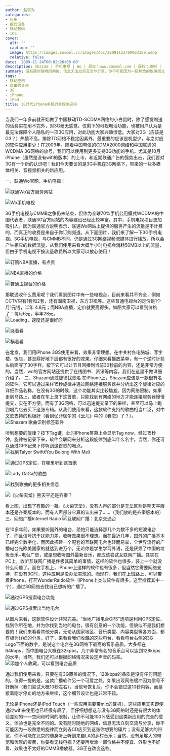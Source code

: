 ```yaml
---
author: 赵宇为
categories:
- 应用
- 数码设备
- 移动数码
- iOS
cover:
  alt: ''
  caption: ''
  image: https://images.soomal.cc/images/doc/20091123/00003159.webp
  relative: false
date: '2009-11-24T00:02:26+08:00'
description: Shazam | 手机电视 | Wo | 源自：www.soomal.com | 版权：原创 |  平均/总评分：09.67/29
summary: 没有随时随地的网络，信息无法立刻交流与分享，你不可能因为一段熟悉的旋律而立刻去CD店买到这张你想要的碟片；没有足够大的带宽，你不可能在北京的随身听上听到来自LA的乡村音乐；当然，没有足够大的带宽和优厚的资费，你要看无线电视？还要再增添一部价格并不便宜、外形也不好看、效果也不太好的CMMB播放器。3G正在改变这些。
tags:
- 移动应用
- 自由的音频
- 3G
- iPhone
- iPod
title: 3G时代iPhone手机的多媒体应用
---
```


当我们一年多前就开始做了中国移动TD-SCDMA网络的小白鼠时，除了感觉赠送的话费实在用不完外，对3G毫无感觉。仅剩下的可视电话功能，也被用户认为是最无法保障个人隐私的一项3G应用，对此功能大家兴趣很低。大家对3G（应该是G3？）热情不高，排除TD网络不稳定因素外，最重要的应该是机型少，与之对应的软件应用更少！在2009年，随着中国电信的CDMA2000网络和中国联通的WCDMA 3G网络的放号，我们可以使用到更多支持3G功能的手机。尤其是10月iPhone（虽然是没有wifi的版本）的上市，和近期联通广告的强势出击，我们要对3G有一个新的认识吧！我们今天要谈的是3G手机在3G网络下，带来的一些多媒体相关、音视频相关的新应用。



一、联通Wo官网，手机电视！



![联通Wo官方服务网站](https://images.soomal.cc/images/doc/20091123/00003150.webp)



![Wo手机电视](https://images.soomal.cc/images/doc/20091123/00003151.webp)



3G手机电视与CMMB之争仍未结束，但作为全球70%手机公用模式WCDMA的中国代表者，联通3G官方网站的内容建设已经比较丰富。其中，手机电视项目更加吸引人。因为联通官方说明表示，联通Wo网站上提供的服务产生的流量是不计费的，而真正的收费是来自于你订购频道。从下面图片，我们来了解一下3G手机电视。3G手机电视，与CMMB不同，仍是通过3G网络视频流媒体进行播放，所以会产生相应的数据流量，从我们使用来看大概半小时电视会消耗50MB以上的流量，但由于手机电视不按流量收费所以大家可以放心使用！



![订购NBA直播，有点贵](https://images.soomal.cc/images/doc/20091123/00003152.webp)



![NBA直播的价格](https://images.soomal.cc/images/doc/20091123/00003153.webp)




 ![普通卫视台的价格](https://images.soomal.cc/images/doc/20091123/00003154.webp)




那联通收什么费用呢？我们看到图片中有一些电视台，目前来看并不齐全，例如CCTV只有1套和2套，还有湖南卫视，东方卫视等。这些普通电视台的定价是1个月1元钱，半年 4.8元；而NBA直播，定价就要高得多。如图大家可以看到价格了：每月6元，半年28元。  
![Loading，速度还是很好的](https://images.soomal.cc/images/doc/20091123/00003155.webp)




 ![竖着看](https://images.soomal.cc/images/doc/20091123/00003156.webp)




 ![横着看](https://images.soomal.cc/images/doc/20091123/00003157.webp)




在北京，我们用iPhone 3GS使用来看，效果非常理想。在中关村各电脑城、写字楼、饭店，甚至鼎好地下层都有很好的效果。仔细来看播放菜单，有一个逆时针箭头后面写了30字样，按下它可以让节目回播到当前30秒前的内容，还是非常方便的。当然，wo的官方网站还提供了在线图书、资讯等内容，我们在这里不做详细介绍了。
二、Shazam通过旋律找歌名
在iPhone上，Shazam应该是一款很有名的软件。它可以通过采样15秒旋律并通过网络连接服务器并分析出这个旋律对应的详细作品名称。在没有3G的时候，这个功能其实比较尴尬。因为网络限制，如果走到马路上，或者在车上录下这首歌，只能找到有网络的地方才能连接服务器慢慢提交，实在不方便。而有了3G网络，可以迅速提交录下的采样，甚至可以马上跑到唱片店去买下这张专辑。从我们使用来看，这款软件支持的歌曲相当广泛，对中文歌支持的也极好（看到伽菲珈尔的《云儿》中的《眷恋》了？）。
![Shazam 歌曲识别标签软件](https://images.soomal.cc/images/doc/20091123/00003144.webp)




听到想要的旋律？按下Tag键，此时iPhone屏幕上会显示Tag now，经过15秒钟，旋律被记录下来，软件会联网来分析这段旋律到底叫什么名字。当然，你还可以通过GPS记录下你听到这首歌的地点。
![找到Talyor Swift《You Belong With Me》](https://images.soomal.cc/images/doc/20091123/00003145.webp)




![通过GPS定位，在哪里听到这首歌](https://images.soomal.cc/images/doc/20091123/00003146.webp)




![Lady GaGa的歌曲](https://images.soomal.cc/images/doc/20091123/00003148.webp)




 ![找到歌曲的更多相关信息](https://images.soomal.cc/images/doc/20091123/00003147.webp)




 ![《火柴天堂》熊天平还是齐秦？](https://images.soomal.cc/images/doc/20091123/00003149.webp)




看上图，出现了有趣的一幕。《火柴天堂》，没有人声的部分是无法区别是熊天平版本还是齐秦版本的，而有人声部分它真的认出来了……（我们放的是齐秦版本的）
三、网络广播Internet Radio
![互联网广播：北京交通台](https://images.soomal.cc/images/doc/20091123/00003140.webp)




在10多年前，如果要听国外的电台，恐怕只能选择那几个为数不多的短波电台了，而且信号抗干扰能力差，收听效果很不理想。而在最近几年，国外的广播基本已经完全数字化，而因此搭建一个配套的互联网电台也轻而易举，全世界流行的广播电台光欧美国家的就达到进万个，无论你是学生学习外语，还是厌烦了中国的垃圾音乐+电台广告，或是想收听国外最新音乐，都应该尝试互联网广播。其实在PC上，收听互联网广播是件极其简单的事情，这样的软件也很多，装上一个就没什么问题了。而在手机上，iPhone上这样的软件也有很多，但当然它需要网络支持，在没有3G时，这种应用是没办法实现的。而现在，我们在上班路上，可以带着iPhone，打开WunderRaido软件（iPhone上类似软件有很多，这里推荐其中一个），通过3G网络去找自己想听的广播了。
 
![通过GPS搜索电台功能](https://images.soomal.cc/images/doc/20091123/00003142.webp)




 ![通过GPS搜索出当地电台](https://images.soomal.cc/images/doc/20091123/00003141.webp)




从图片来看，这款软件设计非常完美。“当地广播电台GPS”选项是利用GPS定位，找到你所在地，并为你找到当地的电台，很有创意的一个功能，但貌似不是我们想要的！我们来看看其他分类，无论从国家地区、音乐类型、内容类型等各方面，都有极为详细的分类。好了，来看看我们收藏的这些电台，看看电台右侧的3G Logo下面的数字，是说这个电台在3G网络下最高的音乐品质，大多都在64kbps，而中国电台大概在32kpbs，几个非常有名的音乐台可以达到128kbps的水平。当然，我们还可以根据网络情况来设定声音的码率。
![添加个人收藏，可以看到电台品质](https://images.soomal.cc/images/doc/20091123/00003158.webp)




通过我们使用来看，只要在有3G覆盖的情况下，128kbps的品质是没有任何问题的。值得一提的是，这款广播软件另一个可爱之处，如果出现网络缓冲因为信号不好断掉（我们尝试大概10秒左右），当信号恢复后，你不会错过这10秒内容，而是接着刚才停止的地方来继续，这个细节设计也是非常不错。

无论是iPhone还是iPod Touch（一些应用需要带mic的耳机），这些应用其实即便通过wifi来使用也已经很有趣了，但仔细想想这与没有3G网络时还是有很大的体验差别的――空间和时间的限制，让你不可能100%感受到这类新应用的完全的意义，体验也是完全不同的。没有随时随地的网络，信息无法立刻交流与分享，你不可能因为一段熟悉的旋律而立刻去CD店买到这张你想要的碟片；没有足够大的带宽，你不可能在北京的随身听上听到来自LA的乡村音乐；当然，没有足够大的带宽和优厚的资费，你要看无线电视？还要再增添一部价格并不便宜、外形也不好看、效果也不太好的CMMB播放器。3G正在改变这些。